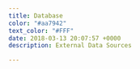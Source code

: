 ```yaml
---
title: Database
color: "#aa7942"
text_color: "#FFF"
date: 2018-03-13 20:07:57 +0000
description: External Data Sources

---
```

